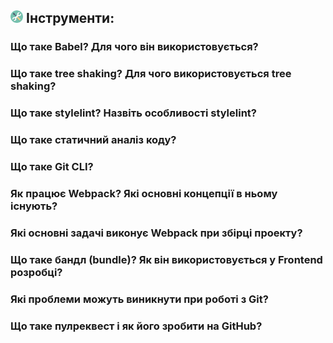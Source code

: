 <h2>
  <img src="../assets/Tools.png"  width="20" height="20" />
  <span>Інструменти:</span>
</h2>

<h3>Що таке Babel? Для чого він використовується?</h3>
<h3>Що таке tree shaking? Для чого використовується tree shaking?</h3>
<h3>Що таке stylelint? Назвіть особливості stylelint?</h3>
<h3>Що таке статичний аналіз коду?</h3>
<h3>Що таке Git CLI?</h3>
<h3>Як працює Webpack? Які основні концепції в ньому існують?</h3>
<h3>Які основні задачі виконує Webpack при збірці проекту?</h3>
<h3>Що таке бандл (bundle)? Як він використовується у Frontend розробці?</h3>
<h3>Які проблеми можуть виникнути при роботі з Git?</h3>
<h3>Що таке пулреквест і як його зробити на GitHub?</h3>
